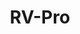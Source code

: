 ---
title: RV-Pro
description: Lorem ipsum dolor sit amet, consectetur adipiscing elit, sed do eiusmod tempor incididunt ut labore et dolore magna aliqua. Ut enim ad minim veniam, quis nostrud exercitation ullamco laboris nisi ut aliquip ex ea commodo consequat. Duis aute irure dolor in reprehenderit in voluptate velit esse cillum dolore eu fugiat nulla pariatur. Excepteur sint occaecat cupidatat non proident, sunt in culpa qui officia deserunt mollit anim id est laborum.
live_date: 2014-11-01T00:00:00.000Z
location: Broomfield, Colorado
link: http://rv-pro.com/
thumbnail: /assets/images/projects/rvpro/thumb.jpg
gallery_images:
  - title: Template
    image: /assets/images/projects/rvpro/vs-macbook-template.jpg
weight: 8
---